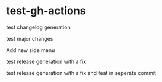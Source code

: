 # test-gh-actions

test changelog generation

test major changes

Add new side menu

test release generation with a fix

test release generation with a fix and feat in seperate commit


